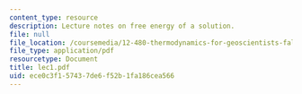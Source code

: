 ```yaml
---
content_type: resource
description: Lecture notes on free energy of a solution.
file: null
file_location: /coursemedia/12-480-thermodynamics-for-geoscientists-fall-2006/ece0c3f157437de6f52b1fa186cea566_lec1.pdf
file_type: application/pdf
resourcetype: Document
title: lec1.pdf
uid: ece0c3f1-5743-7de6-f52b-1fa186cea566
---
```

